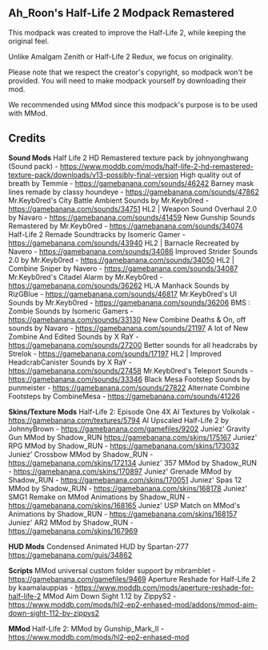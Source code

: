## Ah_Roon's Half-Life 2 Modpack Remastered ##
This modpack was created to improve the Half-Life 2, 
while keeping the original feel.

Unlike Amalgam Zenith or Half-Life 2 Redux, we focus on originality.

Please note that we respect the creator's copyright, so modpack won't be provided.
You will need to make modpack yourself by downloading their mod.

We recommended using MMod since this modpack's purpose is to be used with MMod.

## Credits ##
**Sound Mods**
Half Life 2 HD Remastered texture pack by johnyonghwang (Sound pack) - https://www.moddb.com/mods/half-life-2-hd-remastered-texture-pack/downloads/v13-possibly-final-version
High quality out of breath by Temmie - https://gamebanana.com/sounds/46242
Barney mask lines remade by classy houndeye - https://gamebanana.com/sounds/47862
Mr.Keyb0red's City Battle Ambient Sounds by Mr.Keyb0red - https://gamebanana.com/sounds/34751
HL2 | Weapon Sound Overhaul 2.0 by Navaro - https://gamebanana.com/sounds/41459
New Gunship Sounds Remastered by Mr.Keyb0red - https://gamebanana.com/sounds/34074
Half-Life 2 Remade Soundtracks by Isomeric Gamer - https://gamebanana.com/sounds/43940
HL2 | Barnacle Recreated by Navero - https://gamebanana.com/sounds/34086
Improved Strider Sounds 2.0 by Mr.Keyb0red - https://gamebanana.com/sounds/34050
HL2 | Combine Sniper by Navero - https://gamebanana.com/sounds/34087
Mr.Keyb0red's Citadel Alarm by Mr.Keyb0red - https://gamebanana.com/sounds/36262
HL:A Manhack Sounds by RizGBlue - https://gamebanana.com/sounds/46817
Mr.Keyb0red's UI Sounds by Mr.Keyb0red - https://gamebanana.com/sounds/36206
BMS : Zombie Sounds by Isomeric Gamers - https://gamebanana.com/sounds/33130
New Combine Deaths & On, off sounds by Navaro - https://gamebanana.com/sounds/21197
A lot of New Zombine And Edited Sounds by X RaY - https://gamebanana.com/sounds/27200
Better sounds for all headcrabs by Strelok - https://gamebanana.com/sounds/17197
HL2 | Improved HeadcrabCanister Sounds by X RaY - https://gamebanana.com/sounds/27458
Mr.Keyb0red's Teleport Sounds - https://gamebanana.com/sounds/33346
Black Mesa Footstep Sounds by punmeister - https://gamebanana.com/sounds/27822
Alternate Combine Footsteps by CombineMesa - https://gamebanana.com/sounds/41226

**Skins/Texture Mods**
Half-Life 2: Episode One 4X AI Textures by Volkolak - https://gamebanana.com/textures/5794
AI Upscaled Half-Life 2 by JohnnyBrown - https://gamebanana.com/gamefiles/9202
Juniez' Gravity Gun MMod by Shadow_RUN https://gamebanana.com/skins/175167
Juniez' RPG MMod by Shadow_RUN - https://gamebanana.com/skins/173032
Juniez' Crossbow MMod by Shadow_RUN - https://gamebanana.com/skins/172134
Juniez' 357 MMod by Shadow_RUN - https://gamebanana.com/skins/170897
Juniez' Grenade MMod by Shadow_RUN - https://gamebanana.com/skins/170051
Juniez' Spas 12 MMod by Shadow_RUN - https://gamebanana.com/skins/168178
Juniez' SMG1 Remake on MMod Animations by Shadow_RUN - https://gamebanana.com/skins/168165
Juniez' USP Match on MMod's Animations by Shadow_RUN - https://gamebanana.com/skins/168157
Juniez' AR2 MMod by Shadow_RUN - https://gamebanana.com/skins/167969

**HUD Mods**
Condensed Animated HUD by Spartan-277 https://gamebanana.com/guis/34862

**Scripts**
MMod universal custom folder support by mbramblet - https://gamebanana.com/gamefiles/9469
Aperture Reshade for Half-Life 2 by kaamalauppias - https://www.moddb.com/mods/aperture-reshade-for-half-life-2
MMod Aim Down Sight 1.12 by ZippyS2 - https://www.moddb.com/mods/hl2-ep2-enhased-mod/addons/mmod-aim-down-sight-112-by-zippys2

**MMod**
Half-Life 2: MMod by Gunship_Mark_II - https://www.moddb.com/mods/hl2-ep2-enhased-mod
